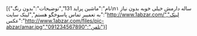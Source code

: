 [{"نام":"ماشین پراید 131","توضیحات":"بدون رنگ\n۱ ساله دارمش خیلی خوبه بدون نیاز به تعمییر تماس پاسوخگو هستم","لینک سایت":"http://www.1abzar.com/","لینک عکس":"http://www.1abzar.com/files/pic-abzar/amar.jpg","تلفن":"091234567890"}]